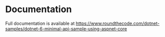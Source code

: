 # Documentation

Full documentation is available at https://www.roundthecode.com/dotnet-samples/dotnet-6-minimal-api-sample-using-aspnet-core
